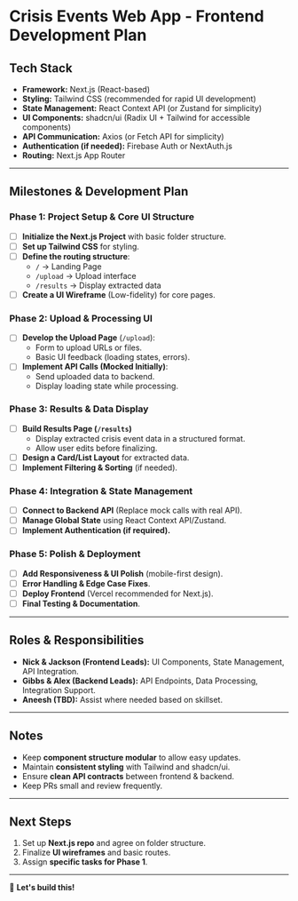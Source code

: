# Crisis Events Web App - Frontend Development Plan

## **Tech Stack**
- **Framework:** Next.js (React-based)
- **Styling:** Tailwind CSS (recommended for rapid UI development)
- **State Management:** React Context API (or Zustand for simplicity)
- **UI Components:** shadcn/ui (Radix UI + Tailwind for accessible components)
- **API Communication:** Axios (or Fetch API for simplicity)
- **Authentication (if needed):** Firebase Auth or NextAuth.js
- **Routing:** Next.js App Router

---

## **Milestones & Development Plan**

### **Phase 1: Project Setup & Core UI Structure**
- [ ] **Initialize the Next.js Project** with basic folder structure.
- [ ] **Set up Tailwind CSS** for styling.
- [ ] **Define the routing structure**:
  - `/` → Landing Page
  - `/upload` → Upload interface
  - `/results` → Display extracted data
- [ ] **Create a UI Wireframe** (Low-fidelity) for core pages.

### **Phase 2: Upload & Processing UI**
- [ ] **Develop the Upload Page** (`/upload`):
  - Form to upload URLs or files.
  - Basic UI feedback (loading states, errors).
- [ ] **Implement API Calls (Mocked Initially)**:
  - Send uploaded data to backend.
  - Display loading state while processing.

### **Phase 3: Results & Data Display**
- [ ] **Build Results Page (`/results`)**
  - Display extracted crisis event data in a structured format.
  - Allow user edits before finalizing.
- [ ] **Design a Card/List Layout** for extracted data.
- [ ] **Implement Filtering & Sorting** (if needed).

### **Phase 4: Integration & State Management**
- [ ] **Connect to Backend API** (Replace mock calls with real API).
- [ ] **Manage Global State** using React Context API/Zustand.
- [ ] **Implement Authentication (if required).**

### **Phase 5: Polish & Deployment**
- [ ] **Add Responsiveness & UI Polish** (mobile-first design).
- [ ] **Error Handling & Edge Case Fixes**.
- [ ] **Deploy Frontend** (Vercel recommended for Next.js).
- [ ] **Final Testing & Documentation**.

---

## **Roles & Responsibilities**
- **Nick & Jackson (Frontend Leads):** UI Components, State Management, API Integration.
- **Gibbs & Alex (Backend Leads):** API Endpoints, Data Processing, Integration Support.
- **Aneesh (TBD):** Assist where needed based on skillset.

---

## **Notes**
- Keep **component structure modular** to allow easy updates.
- Maintain **consistent styling** with Tailwind and shadcn/ui.
- Ensure **clean API contracts** between frontend & backend.
- Keep PRs small and review frequently.

---

## **Next Steps**
1. Set up **Next.js repo** and agree on folder structure.
2. Finalize **UI wireframes** and basic routes.
3. Assign **specific tasks for Phase 1**.

---

🚀 **Let's build this!**

